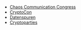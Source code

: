 +   <a href="https://www.ccc.de/de/tags/congress" target="_blank">Chaos Communication Congress</a>
+   <a href="https://cryptocon.org/" target="_blank">CryptoCon</a>
+   <a href="http://datenspuren.de/" target="_blank">Datenspuren</a>
+  <a href="https://www.cryptoparty.in/parties/upcoming" target="_blank">Cryptoparties</a>

